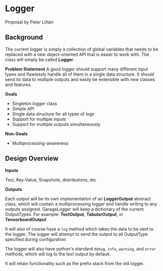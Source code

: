 # Logger
Proposal by Peter Lillian

## Background

The current logger is simply a collection of global variables that needs to be replaced with a new object-oriented API that is easier to work with. The class will simply be called **Logger**.

**Problem Statement**
A good logger should support many different input types and flawlessly handle all of them in a single data structure. It should send its data to multiple outputs and easily be extensible with new classes and features.

**Goals**
- Singleton logger class
- Simple API
- Single data structure for all types of logs
- Support for multiple inputs
- Support for multiple outputs simultaneously

**Non-Goals**
- Multiprocessing-awareness

## Design Overview

**Inputs**

Text, Key-Value, Snapshots, distributions, etc

**Outputs**

Each output will be its own implementation of an **LoggerOutput** abstract class, which will contain a multiprocessing logger and handle writing to any outputs assigned. GarageLogger will keep a dictionary of the current OutputTypes. For example: **TextOutput**, **TabularOutput**, or **TensorboardOutput**

It will also of course have a `log` method which takes the data to be sent to the logger. The logger will attempt to send the output to all OutputType specified during configuration

The logger will also have python's standard `debug`, `info`, `warning`, and `error` methods, which will log to the text output by default.

It will retain functionality such as the prefix stack from the old logger.
